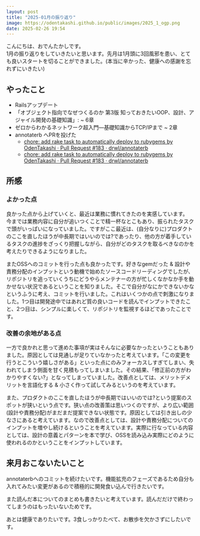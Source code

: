 ```yaml
---
layout: post
title: "2025-01月の振り返り"
image: https://odentakashi.github.io/public/images/2025_1_ogp.png
date: 2025-02-26 19:54
---
```


こんにちは、おでんたかしです。<br>
1月の振り返りをしていきたいと思います。先月は1月頭に3回風邪を患い、とても良いスタートを切ることができました。(本当に辛かった、健康への感謝を忘れずにいきたい)

## やったこと
- Railsアップデート
- 「オブジェクト指向でなぜつくるのか 第3版 知っておきたいOOP、設計、アジャイル開発の基礎知識」: ~ 6章
- ゼロからわかるネットワーク超入門―基礎知識からTCP/IPまで ~ 2章
- annotaterb へPRを投げた
  - [chore: add rake task to automatically deploy to rubygems by OdenTakashi · Pull Request \#183 · drwl/annotaterb](https://github.com/drwl/annotaterb/pull/183)
  - [chore: add rake task to automatically deploy to rubygems by OdenTakashi · Pull Request \#183 · drwl/annotaterb](https://github.com/drwl/annotaterb/pull/183)

## 所感
### よかった点
良かった点から上げていくと、最近は業務に慣れてきたのを実感しています。<br>
今までは業務内容に自分が追いつくことで精一杯なとこもあり、振られたタスクで頭がいっぱいになっていました。ですがここ最近は、(自分なりに)プロダクトのここを直したほうが中長期ではいいのでは?であったり、他の方が着手しているタスクの進捗をざっくり把握しながら、自分がどのタスクを取るべきなのかを考えたりできるようになりました。<br>

またOSSへのコミットを行った点も良かったです。好きなgemだった & 設計や責務分配のインプットという動機で始めたソースコードリーディングでしたが、リポジトリを追っていくうちにどうやらメンテナーの方が忙しくなかなか手を動かせない状況であるということを知りました。そこで自分がなにかできないかなというふうに考え、コミットを行いました。これはいくつかの点で刺激になりました。1つ目は開発途中ではあれど質の良いコードを読んでインプットできたこと、2つ目は、シンプルに楽しくて、リポジトリを監視するほどであったことです。

### 改善の余地がある点
一方で良かれと思って進めた事項が実はそんなに必要なかったということもありました。原因としては見通しが足りていなかったと考えています。「この変更を行うとこういう嬉しさがある」といった点にのみフォーカスしすぎてしまい、失われてしまう側面を甘く見積もってしまいました。その結果、「修正前の方がわかりやすくない?」となってしまっていました。改善点としては、メリットデメリットを言語化する & 小さく作って試してみるというのを考えています。<br>

また、プロダクトのここを直したほうが中長期ではいいのでは?という提案のスポットが狭いという点です。狭い点の改善策は思いつくのですが、より広い範囲(設計や責務分配)がまだまだ提案できない状態です。原因としては引き出しの少なさにあると考えています。なので改善点としては、設計や責務分配についてのインプットを増やし続けるということを考えています。実際に行なっている内容としては、設計の意義とパターンを本で学び、OSSを読み込み実際にどのように使われるのかということをインプットしています。

## 来月おこないたいこと
annotaterbへのコミットを続けたいです。機能拡充のフェーズであるため自分も入れてみたい変更があるので積極的に開発食い込んで行きたいです。<br>

また読んだ本についてのまとめも書きたいと考えています。読んだだけで終わってしまうのはもったいないためです。<br>

あとは健康でありたいです。3食しっかりたべて、お散歩を欠かさずにしたいです。

